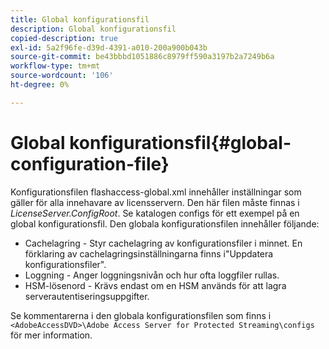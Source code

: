 ```yaml
---
title: Global konfigurationsfil
description: Global konfigurationsfil
copied-description: true
exl-id: 5a2f96fe-d39d-4391-a010-200a900b043b
source-git-commit: be43bbbd1051886c8979ff590a3197b2a7249b6a
workflow-type: tm+mt
source-wordcount: '106'
ht-degree: 0%

---
```


# Global konfigurationsfil{#global-configuration-file}

Konfigurationsfilen flashaccess-global.xml innehåller inställningar som gäller för alla innehavare av licensservern. Den här filen måste finnas i *LicenseServer.ConfigRoot*. Se katalogen configs för ett exempel på en global konfigurationsfil. Den globala konfigurationsfilen innehåller följande:

* Cachelagring - Styr cachelagring av konfigurationsfiler i minnet. En förklaring av cachelagringsinställningarna finns i&quot;Uppdatera konfigurationsfiler&quot;.
* Loggning - Anger loggningsnivån och hur ofta loggfiler rullas.
* HSM-lösenord - Krävs endast om en HSM används för att lagra serverautentiseringsuppgifter.

Se kommentarerna i den globala konfigurationsfilen som finns i `<AdobeAccessDVD>\Adobe Access Server for Protected Streaming\configs` för mer information.
